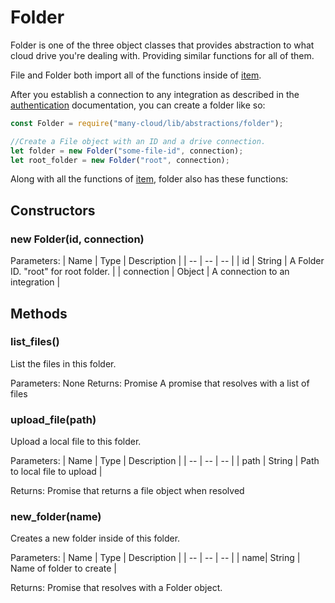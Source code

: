 ﻿# Folder

Folder is one of the three object classes that provides abstraction to what cloud drive you're dealing with. Providing similar functions for all of them.

File and Folder both import all of the functions inside of [item](item.md).

After you establish a connection to any integration as described in the [authentication](authentication.md) documentation, you can create a folder like so:
```js
const Folder = require("many-cloud/lib/abstractions/folder");

//Create a File object with an ID and a drive connection.
let folder = new Folder("some-file-id", connection);
let root_folder = new Folder("root", connection);
```

Along with all the functions of [item](item.md), folder also has these functions:

## Constructors

### new Folder(id, connection)

Parameters:
| Name | Type | Description |
| -- | -- | -- |
| id | String | A Folder ID. "root" for root folder. |
| connection | Object | A connection to an integration |

## Methods

### list_files()
List the files in this folder.

Parameters: None
Returns: Promise A promise that resolves with a list of files

### upload_file(path)
Upload a local file to this folder.

Parameters:
| Name | Type | Description |
| -- | -- | -- |
| path | String | Path to local file to upload |

Returns: Promise that returns a file object when resolved

### new_folder(name)
Creates a new folder inside of this folder.

Parameters:
| Name | Type | Description |
| -- | -- | -- |
| name| String | Name of folder to create |

Returns: Promise that resolves with a Folder object.
